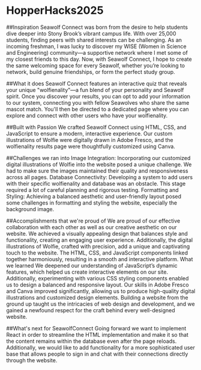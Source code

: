 # HopperHacks2025

##Inspiration
Seawolf Connect was born from the desire to help students dive deeper into Stony Brook’s vibrant campus life. With over 25,000 students, finding peers with shared interests can be challenging. As an incoming freshman, I was lucky to discover my WISE (Women in Science and Engineering) community—a supportive network where I met some of my closest friends to this day. Now, with Seawolf Connect, I hope to create the same welcoming space for every Seawolf, whether you’re looking to network, build genuine friendships, or form the perfect study group. 

##What it does
Seawolf Connect features an interactive quiz that reveals your unique "wolfienality"—a fun blend of your personality and Seawolf spirit. Once you discover your results, you can opt to add your information to our system, connecting you with fellow Seawolves who share the same mascot match. You'll then be directed to a dedicated page where you can explore and connect with other users who have your wolfienality.

##Built with Passion
We crafted Seawolf Connect using HTML, CSS, and JavaScript to ensure a modern, interactive experience. Our custom illustrations of Wolfie were digitally drawn in Adobe Fresco, and the wolfienality results page were thoughtfully customized using Canva.

##Challenges we ran into
Image Integration: Incorporating our customized digital illustrations of Wolfie into the website posed a unique challenge. We had to make sure the images maintained their quality and responsiveness across all pages.
Database Connectivity: Developing a system to add users with their specific wolfienality and database was an obstacle. This stage required a lot of careful planning and rigorous testing.
Formatting and Styling: Achieving a balanced aesthetic and user-friendly layout posed some challenges in formatting and styling the website, especially the background image.

##Accomplishments that we're proud of
We are proud of our effective collaboration with each other as well as our creative aesthetic on our website. We achieved a visually appealing design that balances style and functionality, creating an engaging user experience. Additionally, the digital illustrations of Wolfie, crafted with precision, add a unique and captivating touch to the website. The HTML, CSS, and JavaScript components linked together harmoniously, resulting in a smooth and interactive platform.
What we learned
We deepened our understanding of JavaScript’s dynamic features, which helped us create interactive elements on our site. Additionally, experimenting with various CSS styling components enabled us to design a balanced and responsive layout. Our skills in Adobe Fresco and Canva improved significantly, allowing us to produce high-quality digital illustrations and customized design elements. Building a website from the ground up taught us the intricacies of web design and development, and we gained a newfound respect for the craft behind every well-designed website.

##What's next for SeawolfConnect
Going forward we want to implement React in order to streamline the HTML implementation and make it so that the content remains within the database even after the page reloads. Additionally, we would like to add functionality for a more sophisticated user base that allows people to sign in and chat with their connections directly through the website.
